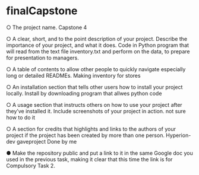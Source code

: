 # finalCapstone

○ The project name.
    Capstone 4
    
○ A clear, short, and to the point description of your project. Describe
the importance of your project, and what it does.
    Code in Python program that will read from the text file inventory.txt and
perform on the data, to prepare for presentation to managers.
    
○ A table of contents to allow other people to quickly navigate
especially long or detailed READMEs.
    Making inventory for stores

○ An installation section that tells other users how to install your project
locally.
      Install by downloading program that allwes python code

○ A usage section that instructs others on how to use your project after
they’ve installed it. Include screenshots of your project in action.
    not sure how to do it

○ A section for credits that highlights and links to the authors of your
project if the project has been created by more than one person.
    Hyperion-dev gaveproject
    Done by me
    
● Make the repository public and put a link to it in the same Google doc you
used in the previous task, making it clear that this time the link is for
Compulsory Task 2.
